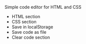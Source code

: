 Simple code editor for HTML and CSS

- HTML section
- CSS section
- Save in localStorage
- Save code as file
- Clear code section